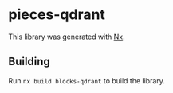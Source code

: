 # pieces-qdrant

This library was generated with [Nx](https://nx.dev).

## Building

Run `nx build blocks-qdrant` to build the library.
